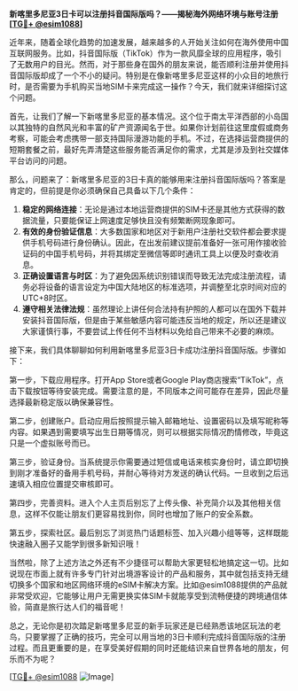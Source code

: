 **新喀里多尼亚3日卡可以注册抖音国际版吗？——揭秘海外网络环境与账号注册[[TG💪+ @esim1088](https://t.me/s/esim1088)]**

近年来，随着全球化趋势的加速发展，越来越多的人开始关注如何在海外使用中国互联网服务。比如，抖音国际版（TikTok）作为一款风靡全球的应用程序，吸引了无数用户的目光。然而，对于那些身在国外的朋友来说，能否顺利注册并使用抖音国际版却成了一个不小的疑问。特别是在像新喀里多尼亚这样的小众目的地旅行时，是否需要为手机购买当地SIM卡来完成这一操作？今天，我们就来详细探讨这个问题。

首先，让我们了解一下新喀里多尼亚的基本情况。这个位于南太平洋西部的小岛国以其独特的自然风光和丰富的矿产资源闻名于世。如果你计划前往这里度假或商务考察，可能会考虑携带一部支持国际漫游功能的手机。不过，在选择运营商提供的短期套餐之前，最好先弄清楚这些服务能否满足你的需求，尤其是涉及到社交媒体平台访问的问题。

那么，问题来了：新喀里多尼亚的3日卡真的能够用来注册抖音国际版吗？答案是肯定的，但前提是你必须确保自己具备以下几个条件：

1. **稳定的网络连接**：无论是通过本地运营商提供的SIM卡还是其他方式获得的数据流量，只要能保证上网速度足够快且没有频繁断网现象即可。
2. **有效的身份验证信息**：大多数国家和地区对于新用户注册社交软件都会要求提供手机号码进行身份确认。因此，在出发前建议提前准备好一张可用作接收验证码的中国手机号码，并将其绑定至微信等即时通讯工具上以便及时查收消息。
3. **正确设置语言与时区**：为了避免因系统识别错误而导致无法完成注册流程，请务必将设备的语言设定为中国大陆地区的标准选项，并调整至北京时间对应的UTC+8时区。
4. **遵守相关法律法规**：虽然理论上讲任何合法持有护照的人都可以在国外下载并安装抖音国际版，但是由于某些敏感内容可能违反当地的规定，所以还是建议大家谨慎行事，不要尝试上传任何不当材料以免给自己带来不必要的麻烦。

接下来，我们具体聊聊如何利用新喀里多尼亚3日卡成功注册抖音国际版。步骤如下：

第一步，下载应用程序。打开App Store或者Google Play商店搜索“TikTok”，点击下载按钮等待安装完成。需要注意的是，不同版本之间可能存在差异，因此尽量选择最新稳定版以确保兼容性。

第二步，创建账户。启动应用后按照提示输入邮箱地址、设置密码以及填写昵称等内容。如果遇到需要填写出生日期等情况，则可以根据实际情况酌情修改，毕竟这只是一个虚拟账号而已。

第三步，验证身份。当系统提示你需要通过短信或电话来核实身份时，请立即切换到刚才准备好的备用手机号码，并耐心等待对方发送的确认代码。一旦收到之后迅速填入相应位置提交审核即可。

第四步，完善资料。进入个人主页后别忘了上传头像、补充简介以及其他相关信息，这样不仅能让朋友们更容易找到你，同时也增加了账户的安全系数。

第五步，探索社区。最后别忘了浏览热门话题标签、加入兴趣小组等等，这样既能快速融入圈子又能学到很多新知识哦！

当然啦，除了上述方法之外还有不少捷径可以帮助大家更轻松地搞定这一切。比如说现在市面上就有许多专门针对出境游客设计的产品和服务，其中就包括支持无缝切换多个国家和地区网络环境的eSIM卡解决方案。比如@esim1088提供的产品就非常受欢迎，它能够让用户无需更换实体SIM卡就能享受到流畅便捷的跨境通信体验，简直是旅行达人们的福音呢！

总之，无论你是初次踏足新喀里多尼亚的新手玩家还是已经熟悉该地区玩法的老鸟，只要掌握了正确的技巧，完全可以用当地的3日卡顺利完成抖音国际版的注册过程。而且更重要的是，在享受美好假期的同时还能结识来自世界各地的朋友，何乐而不为呢？

[[TG💪+ @esim1088](https://t.me/s/esim1088) ![Image](https://i.postimg.cc/4NQfJmqS/Snipaste-2025-05-13-00-14-12.png)]